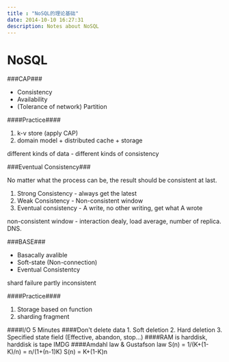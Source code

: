 ```yaml
---
title : "NoSQL的理论基础"
date: 2014-10-10 16:27:31
description: Notes about NoSQL
---
```


NoSQL
=====

###CAP###

- Consistency
- Availability
- (Tolerance of network) Partition

####Practice####

1. k-v store (apply CAP)
2. domain model + distributed cache + storage

different kinds of data - different kinds of consistency

###Eventual Consistency###

No matter what the process can be, the result should be consistent at last.

1. Strong Consistency - always get the latest
2. Weak Consistency - Non-consistent window
3. Eventual consistency - A write, no other writing, get what A wrote

non-consistent window - interaction dealy, load average, number of replica. DNS.

###BASE###

- Basacally avalible
- Soft-state (Non-connection)
- Eventual Consistentcy

shard failure
partly inconsistent

####Practice####
1. Storage based on function
2. sharding fragment

####I/O 5 Minutes
####Don't delete data
	1. Soft deletion
	2. Hard deletion
	3. Specified state field (Effective, abandon, stop...)
####RAM is harddisk, harddisk is tape
IMDG
####Amdahl law & Gustafson law
S(n) = 1/(K+(1-K)/n) = n/(1+(n-1)K)
S(n) = K+(1-K)n
